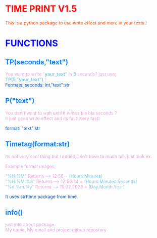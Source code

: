# <span style="color: #FF0000;">**TIME PRINT V1.5**</span>
<span style="color: #FF4500;">This is a python package to use write effect and more in your texts !</span><br>

# <span style="color: blue;">**FUNCTIONS**</span><br>
## <span style="color: #007FFF;">**TP(seconds,"text")**</span>
<span style="color: #E6A8D7;">You want to write "<span style="color: #87CEEB">**your_text**<span style="color: #E6A8D7;">" in <span style="color: #87CEEB">**5**<span style="color: #E6A8D7;"> seconds? just use;<br>
<span style="color: #87CEEB">**TP(5,"your_text")**<span style="color: #E6A8D7;"> !<br>
<span style="color: #0F52BA">Formats: seconds: int,"text":str<br>

## <span style="color: #007FFF;">**P("text")**</span>
<span style="color: #E6A8D7;">You don't want to wait until it writes bla bla seconds ?<br>
it just goes write effect and its fast (very fast)<br>

<span style="color: #0F52BA">format: "text":str<br>
## <span style="color: #007FFF;">**Timetag(format:str)**</span>
<span style="color: #E6A8D7;">Its not very cool thing but i added,Don't have to much talk just look ex.<br>

<span style="color: #E6A8D7;">Example format usages;<br>

<span style="color: #E6A8D7;">"<span style="color: #87CEEB;">%H:%M<span style="color: #E6A8D7;">" Returns --> 12:56 = <span style="color: #87CEEB;">(Hours:Minutes)<br>
<span style="color: #E6A8D7;">"<span style="color: #87CEEB;">%H:%M:%S<span style="color: #E6A8D7;">" Returns --> 12:56:24 = <span style="color: #87CEEB;">(Hours:Minutes:Seconds)<br>
<span style="color: #E6A8D7;">"<span style="color: #87CEEB;">%d.%m.%y<span style="color: #E6A8D7;">" Returns --> 10.02.2023 = <span style="color: #87CEEB;">(Day.Month.Year)<br>

<span style="color: #0F52BA">It uses strftime package from time.<br>
## <span style="color: #007FFF;">**info()**</span>
<span style="color: #E6A8D7;">just info about package.<br>
My name, My email and project github repostory